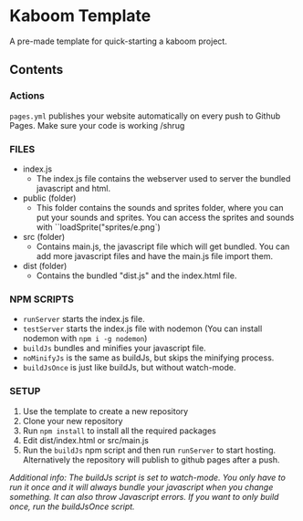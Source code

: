 # Kaboom  Template

A pre-made template for quick-starting a kaboom project.

## Contents

### Actions
`pages.yml` publishes your website automatically on every push to Github Pages. Make sure your code is working /shrug

### FILES
- index.js
  - The index.js file contains the webserver used to server the bundled javascript and html.
- public (folder)
  - This folder contains the sounds and sprites folder, where you can put your sounds and sprites. You can access the sprites and sounds with ``loadSprite("sprites/e.png`)
- src (folder)
  - Contains main.js, the javascript file which will get bundled. You can add more javascript files and have the main.js file import them.
- dist (folder)
  - Contains the bundled "dist.js" and the index.html file.


### NPM SCRIPTS
- `runServer` starts the index.js file.
- `testServer` starts the index.js file with nodemon (You can install nodemon with `npm i -g nodemon`)
- `buildJs` bundles and minifies your javascript file.
- `noMinifyJs` is the same as buildJs, but skips the minifying process.
- `buildJsOnce` is just like buildJs, but without watch-mode.

### SETUP
1. Use the template to create a new repository
2. Clone your new repository
3. Run `npm install` to install all the required packages
4. Edit dist/index.html or src/main.js
5. Run the `buildJs` npm script and then run `runServer` to start hosting.
Alternatively the repository will publish to github pages after a push.

*Additional info: The buildJs script is set to watch-mode. You only have to run it once and it will always bundle your javascript when you change something. It can also throw Javascript errors. If you want to only build once, run the buildJsOnce script.*

